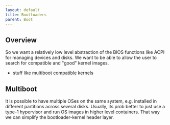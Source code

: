 ```yaml
---
layout: default
title: Bootloaders
parent: Boot
---
```


## Overview

So we want a relatively low level abstraction of the BIOS functions like ACPI for managing devices and disks. We want to be able to allow the user to search for compatible and "good" kernel images.

- stuff like multiboot compatible kernels

## Multiboot

It is possible to have multiple OSes on the same system, e.g. installed in different partitions across several disks.
Usually, its prob better to just use a type-1 hypervisor and run OS images in higher level containers. That way we can simplify the bootloader-kernel header layer.
